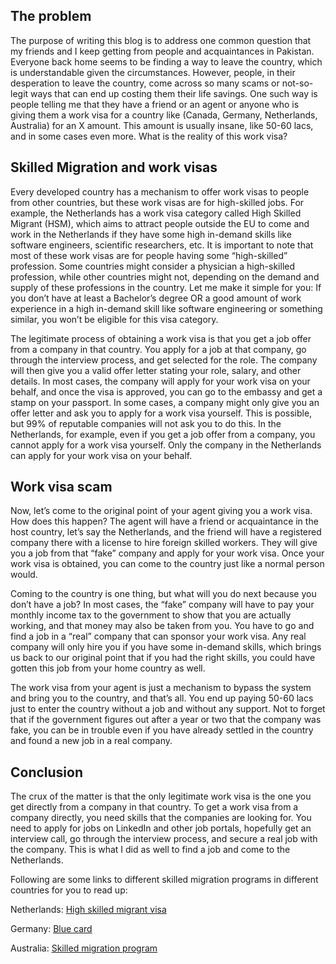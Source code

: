 ## The problem
The purpose of writing this blog is to address one common question that my friends and I keep getting from people and acquaintances in Pakistan. Everyone back home seems to be finding a way to leave the country, which is understandable given the circumstances. However, people, in their desperation to leave the country, come across so many scams or not-so-legit ways that can end up costing them their life savings. One such way is people telling me that they have a friend or an agent or anyone who is giving them a work visa for a country like (Canada, Germany, Netherlands, Australia) for an X amount. This amount is usually insane, like 50-60 lacs, and in some cases even more. What is the reality of this work visa?

## Skilled Migration and work visas
Every developed country has a mechanism to offer work visas to people from other countries, but these work visas are for high-skilled jobs. For example, the Netherlands has a work visa category called High Skilled Migrant (HSM), which aims to attract people outside the EU to come and work in the Netherlands if they have some high in-demand skills like software engineers, scientific researchers, etc. It is important to note that most of these work visas are for people having some “high-skilled” profession. Some countries might consider a physician a high-skilled profession, while other countries might not, depending on the demand and supply of these professions in the country. Let me make it simple for you: If you don’t have at least a Bachelor’s degree OR a good amount of work experience in a high in-demand skill like software engineering or something similar, you won’t be eligible for this visa category.

The legitimate process of obtaining a work visa is that you get a job offer from a company in that country. You apply for a job at that company, go through the interview process, and get selected for the role. The company will then give you a valid offer letter stating your role, salary, and other details. In most cases, the company will apply for your work visa on your behalf, and once the visa is approved, you can go to the embassy and get a stamp on your passport. In some cases, a company might only give you an offer letter and ask you to apply for a work visa yourself. This is possible, but 99% of reputable companies will not ask you to do this. In the Netherlands, for example, even if you get a job offer from a company, you cannot apply for a work visa yourself. Only the company in the Netherlands can apply for your work visa on your behalf.

## Work visa scam
Now, let’s come to the original point of your agent giving you a work visa. How does this happen? The agent will have a friend or acquaintance in the host country, let’s say the Netherlands, and the friend will have a registered company there with a license to hire foreign skilled workers. They will give you a job from that “fake” company and apply for your work visa. Once your work visa is obtained, you can come to the country just like a normal person would.

Coming to the country is one thing, but what will you do next because you don’t have a job? In most cases, the “fake” company will have to pay your monthly income tax to the government to show that you are actually working, and that money may also be taken from you. You have to go and find a job in a “real” company that can sponsor your work visa. Any real company will only hire you if you have some in-demand skills, which brings us back to our original point that if you had the right skills, you could have gotten this job from your home country as well.

The work visa from your agent is just a mechanism to bypass the system and bring you to the country, and that’s all. You end up paying 50-60 lacs just to enter the country without a job and without any support. Not to forget that if the government figures out after a year or two that the company was fake, you can be in trouble even if you have already settled in the country and found a new job in a real company.

## Conclusion
The crux of the matter is that the only legitimate work visa is the one you get directly from a company in that country. To get a work visa from a company directly, you need skills that the companies are looking for. You need to apply for jobs on LinkedIn and other job portals, hopefully get an interview call, go through the interview process, and secure a real job with the company. This is what I did as well to find a job and come to the Netherlands.

Following are some links to different skilled migration programs in different countries for you to read up:

Netherlands: [High skilled migrant visa](https://business.gov.nl/regulation/employing-highly-skilled-migrants/)

Germany: [Blue card](https://www.make-it-in-germany.com/en/visa-residence/types/eu-blue-card)

Australia: [Skilled migration program](https://immi.homeaffairs.gov.au/what-we-do/skilled-migration-program)